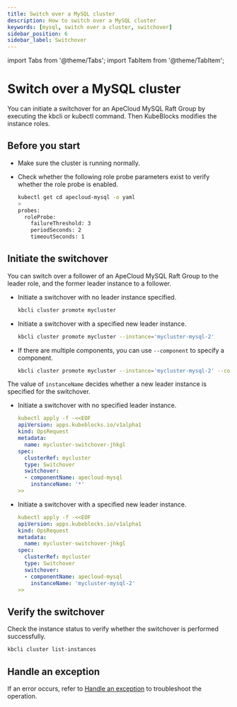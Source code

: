 ```yaml
---
title: Switch over a MySQL cluster
description: How to switch over a MySQL cluster
keywords: [mysql, switch over a cluster, switchover]
sidebar_position: 6
sidebar_label: Switchover
---
```


import Tabs from '@theme/Tabs';
import TabItem from '@theme/TabItem';

# Switch over a MySQL cluster

You can initiate a switchover for an ApeCloud MySQL Raft Group by executing the kbcli or kubectl command. Then KubeBlocks modifies the instance roles.

## Before you start

* Make sure the cluster is running normally.
* Check whether the following role probe parameters exist to verify whether the role probe is enabled.

   ```bash
   kubectl get cd apecloud-mysql -o yaml
   >
   probes:
     roleProbe:
       failureThreshold: 3
       periodSeconds: 2
       timeoutSeconds: 1
   ```

## Initiate the switchover

You can switch over a follower of an ApeCloud MySQL Raft Group to the leader role, and the former leader instance to a follower.

<Tabs>

<TabItem value="kbcli" label="kbcli" default>

* Initiate a switchover with no leader instance specified.

    ```bash
    kbcli cluster promote mycluster
    ```

* Initiate a switchover with a specified new leader instance.

    ```bash
    kbcli cluster promote mycluster --instance='mycluster-mysql-2'
    ```

* If there are multiple components, you can use `--component` to specify a component.

    ```bash
    kbcli cluster promote mycluster --instance='mycluster-mysql-2' --component='apecloud-mysql'
    ```

</TabItem>

<TabItem value="kubectl" label="kubectl">

The value of `instanceName` decides whether a new leader instance is specified for the switchover.

* Initiate a switchover with no specified leader instance.

  ```yaml
  kubectl apply -f -<<EOF
  apiVersion: apps.kubeblocks.io/v1alpha1
  kind: OpsRequest
  metadata:
    name: mycluster-switchover-jhkgl
  spec:
    clusterRef: mycluster
    type: Switchover
    switchover:
    - componentName: apecloud-mysql
      instanceName: '*'
  >>
  ```

* Initiate a switchover with a specified new leader instance.

  ```yaml
  kubectl apply -f -<<EOF
  apiVersion: apps.kubeblocks.io/v1alpha1
  kind: OpsRequest
  metadata:
    name: mycluster-switchover-jhkgl
  spec:
    clusterRef: mycluster
    type: Switchover
    switchover:
    - componentName: apecloud-mysql
      instanceName: 'mycluster-mysql-2'
  >>
  ```

</TabItem>

</Tabs>

## Verify the switchover

Check the instance status to verify whether the switchover is performed successfully.

```bash
kbcli cluster list-instances
```



## Handle an exception

If an error occurs, refer to [Handle an exception](./../../handle-an-exception/handle-a-cluster-exception.md) to troubleshoot the operation.
